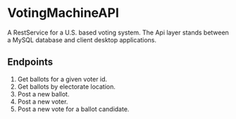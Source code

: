# VotingMachineAPI

A RestService for a U.S. based voting system. The Api layer stands between a MySQL database and client desktop applications. 

## Endpoints
1. Get ballots for a given voter id.
2. Get ballots by electorate location.
3. Post a new ballot.
4. Post a new voter.
5. Post a new vote for a ballot candidate.
